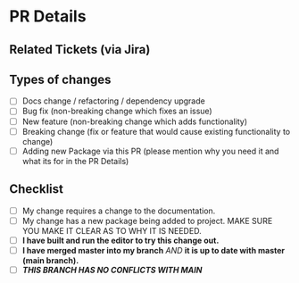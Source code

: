 # PR Details

<!--- Provide a general summary of your changes in the Title of this PR -->
<!--- Describe your changes in detail here -->

## Related Tickets (via Jira)

<!--- If suggesting a new feature or change, please discuss it in an issue first -->
<!--- If fixing a bug, there should be an issue describing it with steps to reproduce -->
<!--- Please link to the issue here: -->

## Types of changes

<!--- What types of changes does your code introduce? Put an `x` in all the boxes that apply: -->

- [ ] Docs change / refactoring / dependency upgrade
- [ ] Bug fix (non-breaking change which fixes an issue)
- [ ] New feature (non-breaking change which adds functionality)
- [ ] Breaking change (fix or feature that would cause existing functionality to change)
- [ ] Adding new Package via this PR (please mention why you need it and what its for in the PR Details)

## Checklist

<!--- Go over all the following points, and put an `x` in all the boxes that apply. -->
<!--- If you're unsure about any of these, don't hesitate to ask.  -->

- [ ] My change requires a change to the documentation.
- [ ] My change has a new package being added to project. MAKE SURE YOU MAKE IT CLEAR AS TO WHY IT IS NEEDED.
- [ ] **I have built and run the editor to try this change out.**
- [ ] **I have merged master into my branch** *AND* **it is up to date with master (main branch).**
- [ ] ***THIS BRANCH HAS NO CONFLICTS WITH MAIN***
